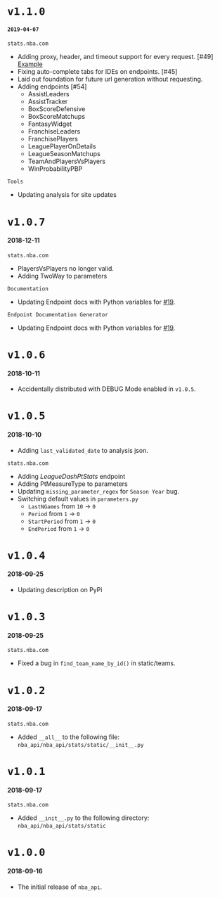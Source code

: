 # `v1.1.0`
#### `2019-04-07`
`stats.nba.com`
* Adding proxy, header, and timeout support for every request. [#49] [Example](https://github.com/swar/nba_api/blob/master/docs/nba_api/stats/examples.md)
* Fixing auto-complete tabs for IDEs on endpoints. [#45]
* Laid out foundation for future url generation without requesting.
* Adding endpoints [#54]
  * AssistLeaders
  * AssistTracker
  * BoxScoreDefensive
  * BoxScoreMatchups
  * FantasyWidget
  * FranchiseLeaders
  * FranchisePlayers
  * LeaguePlayerOnDetails
  * LeagueSeasonMatchups
  * TeamAndPlayersVsPlayers
  * WinProbabilityPBP

`Tools`
* Updating analysis for site updates

# `v1.0.7`
#### 2018-12-11
`stats.nba.com`
* PlayersVsPlayers no longer valid.
* Adding TwoWay to parameters

`Documentation`
* Updating Endpoint docs with Python variables for [#19](https://github.com/swar/nba_api/issues/19).

`Endpoint Documentation Generator`
* Updating Endpoint docs with Python variables for [#19](https://github.com/swar/nba_api/issues/19).

# `v1.0.6`
#### 2018-10-11
* Accidentally distributed with DEBUG Mode enabled in `v1.0.5`.

# `v1.0.5`
#### 2018-10-10
* Adding `last_validated_date` to analysis json.

`stats.nba.com`
* Adding _LeagueDashPtStats_ endpoint
* Adding PtMeasureType to parameters
* Updating `missing_parameter_regex` for `Season Year` bug.
* Switching default values in `parameters.py`
  * `LastNGames` from `10` -> `0`
  * `Period` from `1` -> `0`
  * `StartPeriod` from `1` -> `0`
  * `EndPeriod` from `1` -> `0`

# `v1.0.4`
#### 2018-09-25
* Updating description on PyPi 

# `v1.0.3`
#### 2018-09-25
`stats.nba.com`
* Fixed a bug in `find_team_name_by_id()` in static/teams. 

# `v1.0.2`
#### 2018-09-17
`stats.nba.com`
* Added `__all__` to the following file: `nba_api/nba_api/stats/static/__init__.py`

# `v1.0.1`
#### 2018-09-17
`stats.nba.com`
* Added `__init__.py` to the following directory: `nba_api/nba_api/stats/static`

# `v1.0.0`
#### 2018-09-16
* The initial release of `nba_api`.
